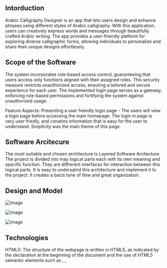 ## Intorduction
Arabic Calligraphy Designer is an app that lets users design and enhance phrases using different styles of Arabic calligraphy. 
With this application, users can creatively express words and messages through beautifully crafted Arabic writing. 
The app provides a user-friendly platform for exploring diverse calligraphic forms, allowing individuals to personalize and share their unique designs effortlessly.

## Scope of the Software
The system incorporates role-based access control, guaranteeing that users access only functions aligned with their assigned roles.
This security measure restricts unauthorized access, ensuring a tailored and secure experience for each user.
The implemented login page serves as a gateway, enforcing role-based permissions and fortifying the system against unauthorized usage.

Feature Aspects:
Presenting a user freindly login page - The users will view a login page before accessing the main homepage. The login in page is very user friedly,
and conatins information that is easy for the user to understand. Simplicity was the main theme of this page.

## Software Arcitecure
The most suitable and chosen architecture is Layered Software Arcitecture. The project is divided into may logical parts each with its own meaning and specific function.
They are diffrerent interfaces for interaction between this logical parts. It is easy to undersatnd this architecture and implement it to the project. It creates a bacis
tone of flow and great organization.

## Design and Model
![image](https://github.com/giousouv/yousef/assets/151474665/e14890cb-a63e-466a-9c05-568d5b1be57f)

![image](https://github.com/giousouv/yousef/assets/151474665/2cae51e4-8065-4882-9300-b8a302fdf328)

![image](https://github.com/giousouv/yousef/assets/151474665/9e96ada4-0fce-45f6-82a9-aabb1aed9bce)

## Technologies
HTML5: The structure of the webpage is written in HTML5, as indicated by the <!DOCTYPE html> declaration at the beginning of the document and the use of HTML5 semantic elements such as <html>, <head>, <title>, <body>, <form>, <input>, <button>, and <div>.

CSS3: Cascading Style Sheets (CSS) are used to style the HTML elements. Various CSS properties like background-color, font-family, padding, margin, box-sizing, box-shadow, border-radius, color, width, cursor, etc., are utilized for styling.

JavaScript (ECMAScript): JavaScript is used for client-side scripting to add interactivity to the webpage. The <script> tag contains JavaScript code that validates the login form and displays error messages accordingly. Event handling is done using inline event attributes (onclick) to trigger the validateLogin() function when the login button is clicked.





